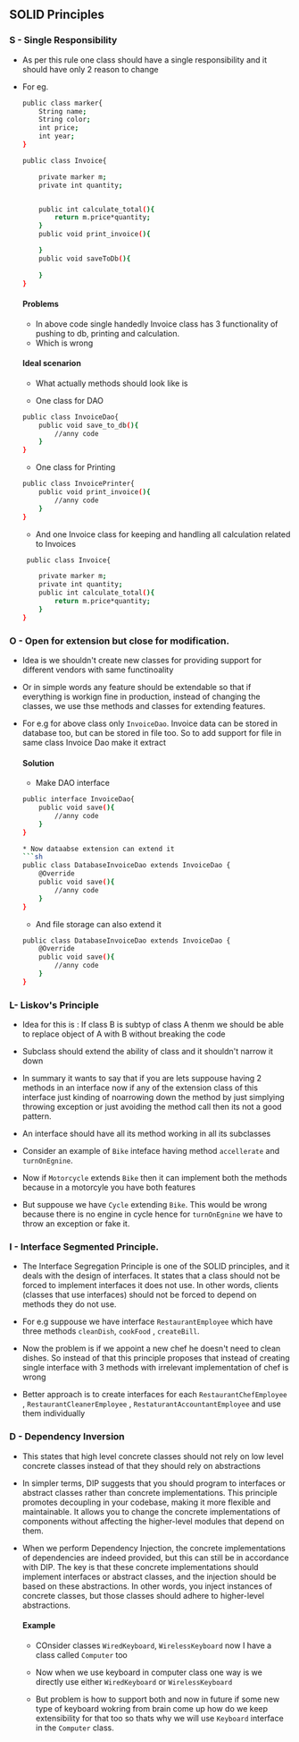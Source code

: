 ## SOLID Principles
### S - Single Responsibility
* As per this rule one class should have a single responsibility and it should have only 2 reason to change 

* For eg.
    ```sh
    public class marker{
        String name;
        String color;
        int price;
        int year;
    }

    public class Invoice{

        private marker m;
        private int quantity;


        public int calculate_total(){
            return m.price*quantity; 
        }
        public void print_invoice(){

        }
        public void saveToDb(){
            
        }
    }
    ```

    #### Problems 
    * In above code single handedly Invoice class has 3 functionality of pushing to db, printing and calculation.
    * Which is wrong

    #### Ideal scenarion
    * What actually methods should look like is
    
    * One class for DAO

    ```sh
    public class InvoiceDao{
        public void save_to_db(){
            //anny code 
        }
    }
    ```
    * One class for Printing

    ```sh
    public class InvoicePrinter{
        public void print_invoice(){
            //anny code 
        }
    }
    ```
    * And one Invoice class for keeping and handling all calculation related to Invoices

    ```sh
     public class Invoice{

        private marker m;
        private int quantity;
        public int calculate_total(){
            return m.price*quantity; 
        }
    }
    ```

### O - Open for extension but close for modification.
* Idea is we shouldn't create new classes for providing support for different vendors with same functinoality

* Or in simple words any feature should be extendable so that if everything is workign fine in production, instead of changing the classes, we use thse methods and classes for extending features.

* For e.g for above class only `InvoiceDao`. Invoice data can be stored in database too, but can be stored in file too. So to add support for file in same class Invoice Dao make it extract

    #### Solution

     * Make DAO interface

    ```sh
    public interface InvoiceDao{
        public void save(){
            //anny code 
        }
    }

    * Now dataabse extension can extend it
    ```sh
    public class DatabaseInvoiceDao extends InvoiceDao {
        @Override
        public void save(){
            //anny code 
        }
    }
    ```
     * And file storage can also extend it
    ```sh
    public class DatabaseInvoiceDao extends InvoiceDao {
        @Override
        public void save(){
            //anny code 
        }
    }
    ```

### L- Liskov's Principle
* Idea for this is : If class B is subtyp of class A thenm we should be able to replace object of A with B without breaking the code 

* Subclass should extend the ability of class and it shouldn't narrow it down

* In summary it wants to say that if you are lets suppouse having 2 methods in an interface now if any of the extension class of this interface just kinding of noarrowing down the method by just simplying throwing exception or just avoiding the method call then its not a good pattern.

* An interface should have all its method working in all its subclasses 

* Consider an example of `Bike` inteface having method `accellerate` and `turnOnEgnine`.
* Now if `Motorcycle` extends `Bike` then it can implement both the methods because in a motorcyle you have both features
* But suppouse we have `Cycle` extending `Bike`. This would be wrong because there is no engine in cycle hence for  `turnOnEgnine` we have to throw an exception or fake it.


### I - Interface Segmented Principle.

* The Interface Segregation Principle is one of the SOLID principles, and it deals with the design of interfaces. It states that a class should not be forced to implement interfaces it does not use. In other words, clients (classes that use interfaces) should not be forced to depend on methods they do not use.

* For e.g suppouse we have interface `RestaurantEmployee` which have three methods `cleanDish`, `cookFood` , `createBill`.
* Now the problem is if we appoint a new chef he doesn't need to clean dishes. So instead of that this principle proposes that instead of creating single interface with 3 methods with irrelevant implementation of chef is wrong

* Better approach is to create interfaces for each `RestaurantChefEmployee` , `RestaurantCleanerEmployee` , `RestaturantAccountantEmployee` and use them individually


### D - Dependency Inversion
* This states that high level concrete classes should not rely on low level concrete classes instead of that they should rely on abstractions

* In simpler terms, DIP suggests that you should program to interfaces or abstract classes rather than concrete implementations. This principle promotes decoupling in your codebase, making it more flexible and maintainable. It allows you to change the concrete implementations of components without affecting the higher-level modules that depend on them.



* When we perform Dependency Injection, the concrete implementations of dependencies are indeed provided, but this can still be in accordance with DIP. The key is that these concrete implementations should implement interfaces or abstract classes, and the injection should be based on these abstractions. In other words, you inject instances of concrete classes, but those classes should adhere to higher-level abstractions.
    #### Example

    * COnsider classes `WiredKeyboard`,     `WirelessKeyboard` now I have a class called `Computer` too
    
    * Now when we use keyboard in computer class one way is we directly use either `WiredKeyboard` or `WirelessKeyboard`

    * But problem is how to support both and now in future if some new type of keyboard wokring from brain come up how do we keep extensibility for that too so thats why we will use `Keyboard` interface in the `Computer` class.
